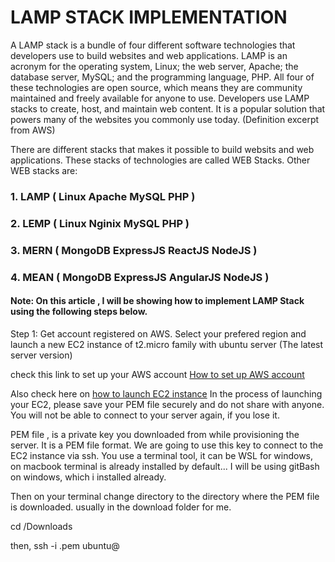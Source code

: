 # LAMP STACK IMPLEMENTATION
A LAMP stack is a bundle of four different software technologies that developers use to build websites and web applications. LAMP is an acronym for the operating system, Linux; the web server, Apache; the database server, MySQL; and the programming language, PHP. All four of these technologies are open source, which means they are community maintained and freely available for anyone to use. Developers use LAMP stacks to create, host, and maintain web content. It is a popular solution that powers many of the websites you commonly use today. (Definition excerpt from AWS)

There are different stacks that makes it possible to build websits and web applications. These stacks of technologies are called WEB Stacks. Other WEB stacks are:
### 1. LAMP ( **Linux** **Apache** **MySQL** **PHP** )
### 2. LEMP ( **Linux** **Nginix** **MySQL** **PHP** )
### 3. MERN ( **MongoDB** **ExpressJS** **ReactJS** **NodeJS** )
### 4. MEAN ( **MongoDB** **ExpressJS** **AngularJS** **NodeJS** )

#### Note: On this article , I will be showing how to implement LAMP Stack using the following steps below.

Step 1: Get account registered on AWS. Select your prefered region and launch a new EC2 instance of t2.micro family with ubuntu server (The latest server version)

check this link to set up your AWS account [How to set up AWS account](https://www.youtube.com/watch?v=xxKuB9kJoYM&list=PLtPuNR8I4TvkwU7Zu0l0G_uwtSUXLckvh&index=6)

Also check here on [how to launch EC2 instance](https://www.youtube.com/watch?v=xxKuB9kJoYM&list=PLtPuNR8I4TvkwU7Zu0l0G_uwtSUXLckvh&index=7)
In the process of launching your EC2, please save your PEM file securely and do not share with anyone. You will not be able to connect to your server again, if you lose it.

PEM file , is a private key you downloaded from while provisioning the server. It is a PEM file format. 
We are going to use this key to connect to the EC2 instance via ssh.
You use a terminal tool, it can be WSL for windows, on macbook terminal is already installed by default... I will be using gitBash on windows, which i installed already.

Then on your terminal change directory to the directory where the PEM file is downloaded. usually in the download folder for me.

cd /Downloads

then,
ssh -i <private-key-name>.pem ubuntu@<Public-IP-address>





